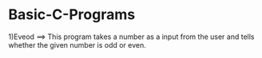# Basic-C-Programs
1)Eveod ==> This program takes a number as a input from the user and tells whether the given number is odd or even.
